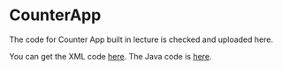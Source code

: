 # CounterApp
The code for Counter App built in lecture is checked and uploaded here.

You can get the XML code [here](  https://github.com/mdg-iitr/CounterApp/blob/master/app/src/main/res/layout/activity_main.xml).
The Java code is [here](  https://github.com/mdg-iitr/CounterApp/blob/master/app/src/main/java/in/ac/iitr/mdg/counterapp/MainActivity.java).
